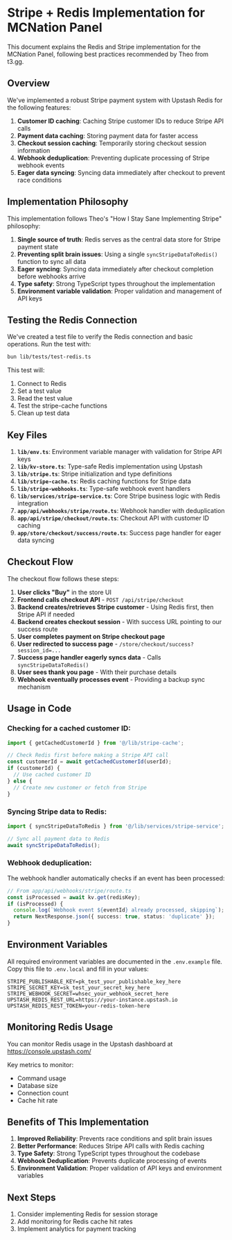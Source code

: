 # Stripe + Redis Implementation for MCNation Panel

This document explains the Redis and Stripe implementation for the MCNation Panel, following best practices recommended by Theo from t3.gg.

## Overview

We've implemented a robust Stripe payment system with Upstash Redis for the following features:

1. **Customer ID caching**: Caching Stripe customer IDs to reduce Stripe API calls
2. **Payment data caching**: Storing payment data for faster access 
3. **Checkout session caching**: Temporarily storing checkout session information
4. **Webhook deduplication**: Preventing duplicate processing of Stripe webhook events
5. **Eager data syncing**: Syncing data immediately after checkout to prevent race conditions

## Implementation Philosophy

This implementation follows Theo's "How I Stay Sane Implementing Stripe" philosophy:

1. **Single source of truth**: Redis serves as the central data store for Stripe payment state
2. **Preventing split brain issues**: Using a single `syncStripeDataToRedis()` function to sync all data
3. **Eager syncing**: Syncing data immediately after checkout completion before webhooks arrive
4. **Type safety**: Strong TypeScript types throughout the implementation
5. **Environment variable validation**: Proper validation and management of API keys

## Testing the Redis Connection

We've created a test file to verify the Redis connection and basic operations. Run the test with:

```bash
bun lib/tests/test-redis.ts
```

This test will:
1. Connect to Redis
2. Set a test value
3. Read the test value
4. Test the stripe-cache functions
5. Clean up test data

## Key Files

1. **`lib/env.ts`**: Environment variable manager with validation for Stripe API keys
2. **`lib/kv-store.ts`**: Type-safe Redis implementation using Upstash
3. **`lib/stripe.ts`**: Stripe initialization and type definitions
4. **`lib/stripe-cache.ts`**: Redis caching functions for Stripe data
5. **`lib/stripe-webhooks.ts`**: Type-safe webhook event handlers
6. **`lib/services/stripe-service.ts`**: Core Stripe business logic with Redis integration
7. **`app/api/webhooks/stripe/route.ts`**: Webhook handler with deduplication
8. **`app/api/stripe/checkout/route.ts`**: Checkout API with customer ID caching
9. **`app/store/checkout/success/route.ts`**: Success page handler for eager data syncing

## Checkout Flow

The checkout flow follows these steps:

1. **User clicks "Buy"** in the store UI
2. **Frontend calls checkout API** - `POST /api/stripe/checkout`
3. **Backend creates/retrieves Stripe customer** - Using Redis first, then Stripe API if needed
4. **Backend creates checkout session** - With success URL pointing to our success route
5. **User completes payment on Stripe checkout page**
6. **User redirected to success page** - `/store/checkout/success?session_id=...`
7. **Success page handler eagerly syncs data** - Calls `syncStripeDataToRedis()`
8. **User sees thank you page** - With their purchase details
9. **Webhook eventually processes event** - Providing a backup sync mechanism

## Usage in Code

### Checking for a cached customer ID:

```typescript
import { getCachedCustomerId } from '@/lib/stripe-cache';

// Check Redis first before making a Stripe API call
const customerId = await getCachedCustomerId(userId);
if (customerId) {
  // Use cached customer ID
} else {
  // Create new customer or fetch from Stripe
}
```

### Syncing Stripe data to Redis:

```typescript
import { syncStripeDataToRedis } from '@/lib/services/stripe-service';

// Sync all payment data to Redis
await syncStripeDataToRedis();
```

### Webhook deduplication:

The webhook handler automatically checks if an event has been processed:

```typescript
// From app/api/webhooks/stripe/route.ts
const isProcessed = await kv.get(redisKey);
if (isProcessed) {
  console.log(`Webhook event ${eventId} already processed, skipping`);
  return NextResponse.json({ success: true, status: 'duplicate' });
}
```

## Environment Variables

All required environment variables are documented in the `.env.example` file. Copy this file to `.env.local` and fill in your values:

```
STRIPE_PUBLISHABLE_KEY=pk_test_your_publishable_key_here
STRIPE_SECRET_KEY=sk_test_your_secret_key_here
STRIPE_WEBHOOK_SECRET=whsec_your_webhook_secret_here
UPSTASH_REDIS_REST_URL=https://your-instance.upstash.io
UPSTASH_REDIS_REST_TOKEN=your-redis-token-here
```

## Monitoring Redis Usage

You can monitor Redis usage in the Upstash dashboard at https://console.upstash.com/

Key metrics to monitor:
- Command usage
- Database size
- Connection count
- Cache hit rate

## Benefits of This Implementation

1. **Improved Reliability**: Prevents race conditions and split brain issues
2. **Better Performance**: Reduces Stripe API calls with Redis caching
3. **Type Safety**: Strong TypeScript types throughout the codebase
4. **Webhook Deduplication**: Prevents duplicate processing of events
5. **Environment Validation**: Proper validation of API keys and environment variables

## Next Steps

1. Consider implementing Redis for session storage
2. Add monitoring for Redis cache hit rates
3. Implement analytics for payment tracking 